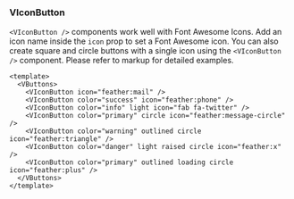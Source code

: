 ### VIconButton

`<VIconButton />` components work well with Font Awesome Icons.
Add an icon name inside the `icon` prop to set a Font Awesome icon.
You can also create square and circle buttons with a single icon
using the `<VIconButton />` component.
Please refer to markup for detailed examples.

<!--code-->

```vue
<template>
  <VButtons>
    <VIconButton icon="feather:mail" />
    <VIconButton color="success" icon="feather:phone" />
    <VIconButton color="info" light icon="fab fa-twitter" />
    <VIconButton color="primary" circle icon="feather:message-circle" />
    <VIconButton color="warning" outlined circle icon="feather:triangle" />
    <VIconButton color="danger" light raised circle icon="feather:x" />
    <VIconButton color="primary" outlined loading circle icon="feather:plus" />
  </VButtons>
</template>
```

<!--/code-->

<!--example-->

<VButtons>
  <VIconButton icon="feather:mail" />
  <VIconButton color="success" icon="feather:phone" />
  <VIconButton color="info" light icon="fab fa-twitter" />
  <VIconButton color="primary" circle icon="feather:message-circle" />
  <VIconButton color="warning" outlined circle icon="feather:triangle" />
  <VIconButton color="danger" light circle icon="feather:x"  />
  <VIconButton color="primary" outlined loading circle icon="feather:plus"  />
</VButtons>

<!--/example-->
